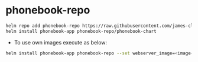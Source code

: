 # phonebook-repo
```bash
helm repo add phonebook-repo https://raw.githubusercontent.com/james-clarusway/phonebook-repo/main
helm install phonebook-app phonebook-repo/phonebook-chart
```

- To use own images execute as below:

```bash
helm install phonebook-app phonebook-repo --set webserver_image=<image-name> --set resultserver_image=<image-name>
```